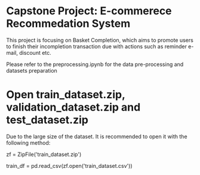 # Capstone Project: E-commerece Recommedation System

This project is focusing on Basket Completion, which aims to promote users to finish their incompletion transaction due with actions such as reminder e-mail, discount etc.

Please refer to the preprocessing.ipynb for the data pre-processing and datasets preparation

# Open train_dataset.zip, validation_dataset.zip and test_dataset.zip

Due to the large size of the dataset. It is recommended to open it with the following method:

zf = ZipFile('train_dataset.zip') 

train_df = pd.read_csv(zf.open('train_dataset.csv'))

